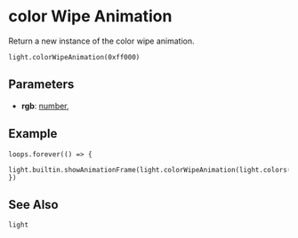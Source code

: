 # color Wipe Animation

Return a new instance of the color wipe animation.

```
light.colorWipeAnimation(0xff000)
```

## Parameters

* **rgb**: [number](/types/number),

## Example

```blocks
loops.forever(() => {
    light.builtin.showAnimationFrame(light.colorWipeAnimation(light.colors(Colors.Red)))
})
```

## See Also


```package
light
```
